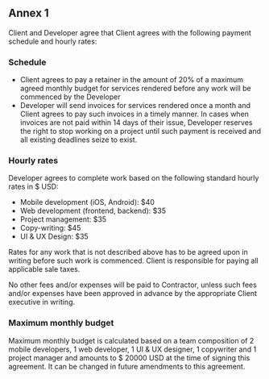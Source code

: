 ## Annex 1

Client and Developer agree that Client agrees with the following payment schedule and hourly rates:

### Schedule

* Client agrees to pay a retainer in the amount of 20% of a maximum agreed monthly budget for services rendered before any work will be commenced by the Developer
* Developer will send invoices for services rendered once a month and Client agrees to pay such invoices in a timely manner. In cases when invoices are not paid within 14 days of their issue, Developer reserves the right to stop working on a project until such payment is received and all existing deadlines seize to exist.

### Hourly rates

Developer agrees to complete work based on the following standard hourly rates in $ USD:

* Mobile development (iOS, Android): $40
* Web development (frontend, backend): $35
* Project management: $35
* Copy-writing: $45
* UI & UX Design: $35

Rates for any work that is not described above has to be agreed upon in writing before such work is commenced.
Client is responsible for paying all applicable sale taxes.

No other fees and/or expenses will be paid to Contractor, unless such fees and/or expenses have been approved in advance by the appropriate Client executive in writing.

### Maximum monthly budget

Maximum monthly budget is calculated based on a team composition of 2 mobile developers, 1 web developer, 1 UI & UX designer, 1 copywriter and 1 project manager and amounts to $ 20000 USD at the time of signing this agreement. It can be changed in future amendments to this agreement.

